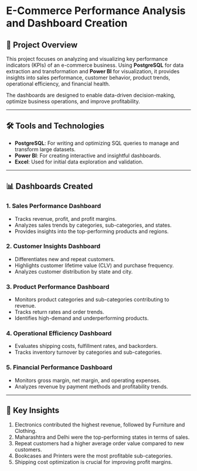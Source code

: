 # E-Commerce Performance Analysis and Dashboard Creation

## 📖 Project Overview
This project focuses on analyzing and visualizing key performance indicators (KPIs) of an e-commerce business. Using **PostgreSQL** for data extraction and transformation and **Power BI** for visualization, it provides insights into sales performance, customer behavior, product trends, operational efficiency, and financial health.

The dashboards are designed to enable data-driven decision-making, optimize business operations, and improve profitability.

---

## 🛠️ Tools and Technologies
- **PostgreSQL**: For writing and optimizing SQL queries to manage and transform large datasets.
- **Power BI**: For creating interactive and insightful dashboards.
- **Excel**: Used for initial data exploration and validation.

---

## 📊 Dashboards Created
### 1. **Sales Performance Dashboard**
- Tracks revenue, profit, and profit margins.
- Analyzes sales trends by categories, sub-categories, and states.
- Provides insights into the top-performing products and regions.

### 2. **Customer Insights Dashboard**
- Differentiates new and repeat customers.
- Highlights customer lifetime value (CLV) and purchase frequency.
- Analyzes customer distribution by state and city.

### 3. **Product Performance Dashboard**
- Monitors product categories and sub-categories contributing to revenue.
- Tracks return rates and order trends.
- Identifies high-demand and underperforming products.

### 4. **Operational Efficiency Dashboard**
- Evaluates shipping costs, fulfillment rates, and backorders.
- Tracks inventory turnover by categories and sub-categories.

### 5. **Financial Performance Dashboard**
- Monitors gross margin, net margin, and operating expenses.
- Analyzes revenue by payment methods and profitability trends.

---

## 🔑 Key Insights
1. Electronics contributed the highest revenue, followed by Furniture and Clothing.
2. Maharashtra and Delhi were the top-performing states in terms of sales.
3. Repeat customers had a higher average order value compared to new customers.
4. Bookcases and Printers were the most profitable sub-categories.
5. Shipping cost optimization is crucial for improving profit margins.
